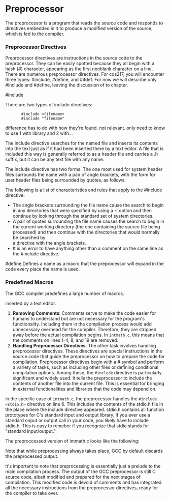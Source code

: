 # Preprocessor

The preprocessor is a program that reads the source code and responds to directives embedded in it to produce a modified version of the source, which is fed to the compiler.



### Preprocessor Directives

Preprocessor directives are instructions in the source code to the preprocessor. They can be easily spotted because they all begin with a hash (#) character, appearing as the first nonblank character on a line.  There are numerous preprocessor directives. For cos217, you will encounter three types: #include, #define, and #ifdef. For now we will describe only #include and #define, leaving the discussion of to chapter.&#x20;

\#include



There are two types of include directives:&#x20;

```
       #include <filename>
       #include "filename"
```

difference has to do with how they're found. not relevant. only need to know to use 1 with library and 2 with...





The include directive searches for the named file and inserts its contents into the text just as if it had been inserted there by a text editor. A file that is included this way is generally referred to as a header file and carries a .h suffix, but it can be any text file with any name.

The include directive has two forms. The one most used for system header files surrounds the name with a pair of angle brackets, with the form for user header files being surrounded by quotes, as follows:

The following is a list of characteristics and rules that apply to the #include directive:

* The angle brackets surrounding the file name cause the search to begin in any directories that were specified by using a -I option and then continue by looking through the standard set of system directories.
* A pair of quotes surrounding the file name causes the search to begin in the current working directory (the one containing the source file being processed) and then continue with the directories that would normally be searched by\
  a directive with the angle brackets.
* It is an error to have anything other than a comment on the same line as the #include directive.

\#define Defines a name as a macro that the preprocessor will expand in the code every place the name is used.



### Predefined Macros

The GCC compiler predefines a large number of macros.

inserted by a text editor.

1. **Removing Comments**: Comments serve to make the code easier for humans to understand but are not necessary for the program's functionality. Including them in the compilation process would add unnecessary overhead for the compiler. Therefore, they are stripped away before the actual compilation begins. In `intmath.c`, this means that the comments on lines 1-4, 8, and 19 are removed.
2. **Handling Preprocessor Directives**: The other task involves handling preprocessor directives. These directives are special instructions in the source code that guide the preprocessor on how to prepare the code for compilation. Preprocessor directives begin with a # symbol and perform a variety of tasks, such as including other files or defining conditional compilation options. Among these, the `#include` directive is particularly significant and widely used. It tells the preprocessor to include the contents of another file into the current file. This is essential for bringing in external functionalities and libraries that the code may depend on.

In the specific case of `intmath.c`, the preprocessor handles the `#include <stdio.h>` directive on line 6. This includes the contents of the stdio.h file in the place where the include directive appeared. stdio.h contains all function prototypes for C's standard input and output library. If you ever use a standard onput or output call in your code, you likely have to include stdio.h. This is easy to remeber if you recognize that stdio stands for "standard input/output."&#x20;

The preproccessed version of intmath.c looks like the following:

Note that while preprocessing always takes place, GCC by default discards the preprocessed output.&#x20;

It's important to note that preprocessing is essentially just a prelude to the main compilation process. The output of the GCC preprocessor is still C source code, albeit modified and prepared for the next stages of compilation. This modified code is devoid of comments and has integrated all the necessary instructions from the preprocessor directives, ready for the compiler to take over.

###
